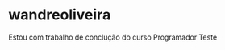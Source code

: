 # wandreoliveira

Estou com trabalho de conclução do curso
Programador Teste
</div>
<link rel="stylesheet" href="https://cdn.jsdelivr.net/gh/devicons/devicon@v2.14.0/devicon.min.css">
</div>
